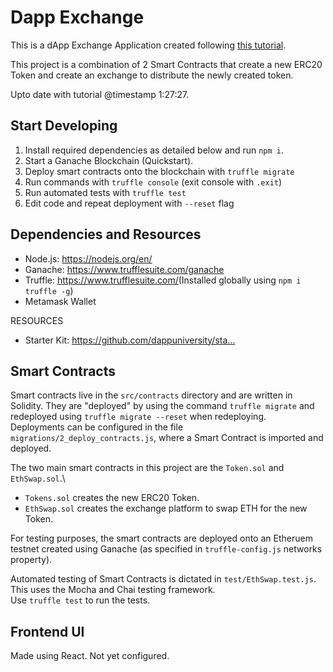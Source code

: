 # Dapp Exchange
This is a dApp Exchange Application created following [this tutorial](https://www.youtube.com/watch?v=99pYGpTWcXM).

This project is a combination of 2 Smart Contracts that create a new ERC20 Token and create an exchange to distribute the newly created token.

Upto date with tutorial @timestamp 1:27:27.

## Start Developing
1. Install required dependencies as detailed below and run `npm i`.
2. Start a Ganache Blockchain (Quickstart).
3. Deploy smart contracts onto the blockchain with `truffle migrate`
4. Run commands with `truffle console` (exit console with `.exit`)
5. Run automated tests with `truffle test`
6. Edit code and repeat deployment with `--reset` flag

## Dependencies and Resources
- Node.js: https://nodejs.org/en/​
- Ganache: https://www.trufflesuite.com/ganache​
- Truffle: https://www.trufflesuite.com/​ (Installed globally using `npm i truffle -g`)
- Metamask Wallet

RESOURCES
- Starter Kit: https://github.com/dappuniversity/sta...​

## Smart Contracts
Smart contracts live in the `src/contracts` directory and are written in Solidity. They are "deployed" by using the command `truffle migrate` and redeployed using `truffle migrate --reset` when redeploying.\
Deployments can be configured in the file `migrations/2_deploy_contracts.js`, where a Smart Contract is imported and deployed.

The two main smart contracts in this project are the `Token.sol` and `EthSwap.sol`.\
- `Tokens.sol` creates the new ERC20 Token.
- `EthSwap.sol` creates the exchange platform to swap ETH for the new Token.

For testing purposes, the smart contracts are deployed onto an Etheruem testnet created using Ganache (as specified in `truffle-config.js` networks property).

Automated testing of Smart Contracts is dictated in `test/EthSwap.test.js`. This uses the Mocha and Chai testing framework.\
Use `truffle test` to run the tests.

## Frontend UI
Made using React. Not yet configured.